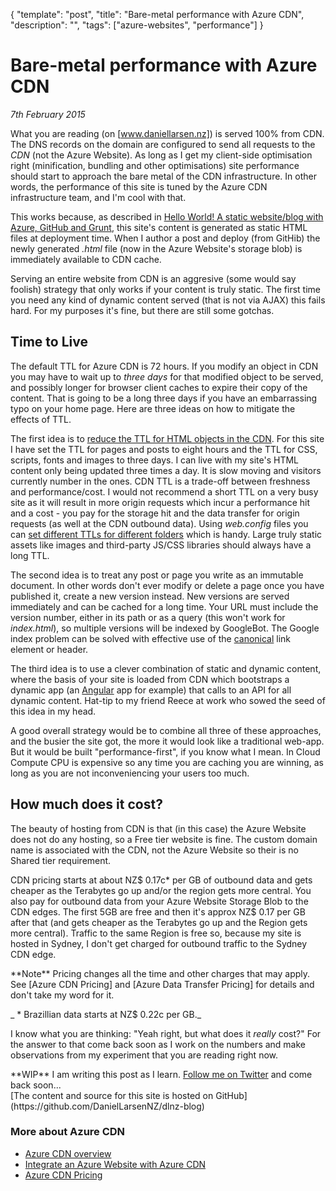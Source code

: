 ﻿{
    "template": "post",
    "title": "Bare-metal performance with Azure CDN",
	"description": "",
    "tags": ["azure-websites", "performance"]
}

# Bare-metal performance with Azure CDN
_7th February 2015_

What you are reading (on [www.daniellarsen.nz]) is served 100% from CDN. The DNS records on the domain are configured to send all requests to the _CDN_ (not the Azure Website). As long as I get my client-side optimisation right (minification, bundling and other optimisations) site performance should start to approach the bare metal of the CDN infrastructure. In other words, the performance of this site is tuned by the Azure CDN infrastructure team, and I'm cool with that.

This works because, as described in [Hello World! A static website/blog with Azure, GitHub and Grunt], this site's content is generated as static HTML files at deployment time. When I author a post and deploy (from GitHib) the newly generated _.html_ file (now in the Azure Website's storage blob) is immediately available to CDN cache.

Serving an entire website from CDN is an aggresive (some would say foolish) strategy that only works if your content is truly static. The first time you need any kind of dynamic content served (that is not via AJAX) this fails hard. For my purposes it's fine, but there are still some gotchas.

## Time to Live

The default TTL for Azure CDN is 72 hours. If you modify an object in CDN you may have to wait up to _three days_ for that modified object to be served, and possibly longer for browser client caches to expire their copy of the content. That is going to be a long three days if you have an embarrassing typo on your home page. Here are three ideas on how to mitigate the effects of TTL.

The first idea is to [reduce the TTL for HTML objects in the CDN]. For this site I have set the TTL for pages and posts to eight hours and the TTL for CSS, scripts, fonts and images to three days. I can live with my site's HTML content only being updated three times a day. It is slow moving and visitors currently number in the ones. CDN TTL is a trade-off between freshness and performance/cost. I would not recommend a short TTL on a very busy site as it will result in more origin requests which incur a performance hit and a cost - you pay for the storage hit and the data transfer for origin requests (as well at the CDN outbound data). Using _web.config_ files you can [set different TTLs for different folders] which is handy. Large truly static assets like images and third-party JS/CSS libraries should always have a long TTL.

The second idea is to treat any post or page you write as an immutable document. In other words don't ever modify or delete a page once you have published it, create a new version instead. New versions are served immediately and can be cached for a long time. Your URL must include the version number, either in its path or as a query (this won't work for _index.html_), so multiple versions will be indexed by GoogleBot. The Google index problem can be solved with effective use of the [canonical] link element or header.

The third idea is to use a clever combination of static and dynamic content, where the basis of your site is loaded from CDN which bootstraps a dynamic app (an [Angular] app for example) that calls to an API for all dynamic content. Hat-tip to my friend Reece at work who sowed the seed of this idea in my head.

A good overall strategy would be to combine all three of these approaches, and the busier the site got, the more it would look like a traditional web-app. But it would be built "performance-first", if you know what I mean. In Cloud Compute CPU is expensive so any time you are caching you are winning, as long as you are not inconveniencing your users too much.


## How much does it cost?

The beauty of hosting from CDN is that (in this case) the Azure Website does not do any hosting, so a Free tier website is fine. The custom domain name is associated with the CDN, not the Azure Website so their is no Shared tier requirement.

CDN pricing starts at about NZ$ 0.17c* per GB of outbound data and gets cheaper as the Terabytes go up and/or the region gets more central. You also pay for outbound data from your Azure Website Storage Blob to the CDN edges. The first 5GB are free and then it's approx NZ$ 0.17 per GB after that (and gets cheaper as the Terabytes go up and the Region gets more central). Traffic to the same Region is free so, because my site is hosted in Sydney, I don't get charged for outbound traffic to the Sydney CDN edge.

<div class="alert alert-warning" role="alert"><span class="glyphicon glyphicon-info-sign" aria-hidden="true"></span> **Note** Pricing changes all the time and other charges that may apply. See [Azure CDN Pricing] and [Azure Data Transfer Pricing] for details and don't take my word for it.</div>

_ * Brazillian data starts at NZ$ 0.22c per GB._

I know what you are thinking: "Yeah right, but what does it _really_ cost?" For the answer to that come back soon as I work on the numbers and make observations from my experiment that you are reading right now.


<div class="alert alert-warning" role="alert"><span class="glyphicon glyphicon-info-sign" aria-hidden="true"></span> **WIP** I am writing this post as I learn. <a href="https://twitter.com/daniellarsennz/" class="alert-link">Follow me on Twitter</a> and come back soon...</div>

<div class="alert alert-info" role="alert"><span class="glyphicon glyphicon-cloud-download" aria-hidden="true"></span> [The content and source for this site is hosted on GitHub](https://github.com/DanielLarsenNZ/dlnz-blog)</div>


### More about Azure CDN
* [Azure CDN overview](http://azure.microsoft.com/en-us/documentation/articles/cdn-overview/)
* [Integrate an Azure Website with Azure CDN](http://azure.microsoft.com/en-us/documentation/articles/cdn-websites-with-cdn/)
* [Azure CDN Pricing]


[Azure Data Transfer Pricing]: http://azure.microsoft.com/en-us/pricing/details/data-transfers/
[Azure CDN Pricing]: http://azure.microsoft.com/en-us/pricing/details/cdn/
[twitter_dan]: https://twitter.com/daniellarsennz
[Grunt]: http://gruntjs.com/
[doT.js]: http://olado.github.io/doT/index.html
[Azure Website]: http://azure.microsoft.com/en-us/services/websites/
[Azure CDN]: http://azure.microsoft.com/en-us/services/cdn/
[Task Runner Explorer]: http://www.hanselman.com/blog/IntroducingGulpGruntBowerAndNpmSupportForVisualStudio.aspx
[Visual Studio 2015 Preview]: http://www.visualstudio.com/en-us/downloads/visual-studio-2015-downloads-vs.aspx
[grunt-zetzer]: https://github.com/brainshave/grunt
[Post Deployment Action]: https://github.com/projectkudu/kudu/wiki/Post-Deployment-Action-Hooks
[GitHub]: https://github.com
[Kudu]: https://github.com/projectkudu/kudu
[www.daniellarsen.nz]: http://www.daniellarsen.nz/
[reduce the TTL for HTML objects in the CDN]: http://azure.microsoft.com/en-us/documentation/articles/cdn-websites-with-cdn/#caching
[set different TTLs for different folders]: http://azure.microsoft.com/en-us/documentation/articles/cdn-websites-with-cdn/#caching
[canonical]: https://support.google.com/webmasters/answer/139066?hl=en
[Angular]: https://angularjs.org/
[For example]: https://github.com/DanielLarsenNZ/dlnz-blog/blob/master/Dlnz.Blog.Web/Gruntfile.js
[Zetzer]: https://github.com/brainshave/grunt-zetzer
[Azure Websites pricing page]: http://azure.microsoft.com/en-us/pricing/details/websites/
[Hello World! A static website/blog with Azure, GitHub and Grunt]: /posts/azure-websites/hello-world.html
